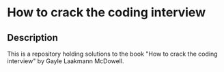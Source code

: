 # How to crack the coding interview

## Description
This is a repository holding solutions to the book "How to crack the coding interview" by Gayle Laakmann McDowell.
